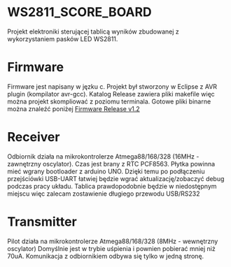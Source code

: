 # WS2811_SCORE_BOARD

Projekt elektroniki sterującej tablicą wyników zbudowanej z wykorzystaniem pasków LED WS2811.

# Firmware

Firmware jest napisany w jęzku c.
Projekt był stworzony w Eclipse z AVR plugin (kompilator avr-gcc). Katalog Release zawiera pliki makefile więc można projekt skompliować z poziomu terminala.
Gotowe pliki binarne można znaleźć poniżej
[Firmware Release v1.2](https://github.com/jarwyg/WS2811_SCORE_BOARD/releases/tag/v1.2)


# Receiver

Odbiornik działa na mikrokontrolerze Atmega88/168/328 (16MHz - zawnętrzny oscylator).
Czas jest brany z RTC PCF8563.
Płytka powinna mieć wgrany bootloader z arduino UNO. Dzięki temu po podłączeniu przejściówki USB-UART łatwiej będzie wgrać aktualizację/zobaczyć debug podczas pracy układu. Tablica prawdopodobnie będzie w niedostępnym miejscu więc zalecam zostawienie długiego przewodu USB/RS232 


# Transmitter

Pilot działa na mikrokontrolerze Atmega88/168/328 (8MHz - wewnętrzny oscylator)
Domyślnie jest w trybie uśpienia i pownien pobierać mniej niż 70uA.
Komunikacja z odbiornikiem odbywa się tylko w jedną stronę.
